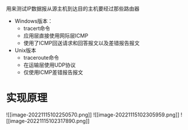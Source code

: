 用来测试IP数据报从源主机到达目的主机要经过那些路由器

- Windows版本：
	- tracert命令
	- 应用层直接使用网际层ICMP
	- 使用了ICMP回送请求和回答报文以及差错报告报文
- Unix版本
	- traceroute命令
	- 在运输层使用UDP协议
	- 仅使用ICMP差错报告报文

# 实现原理
![[image-20221115102250570.png]]
![[image-20221115102305959.png]]
![[image-20221115102317890.png]]

